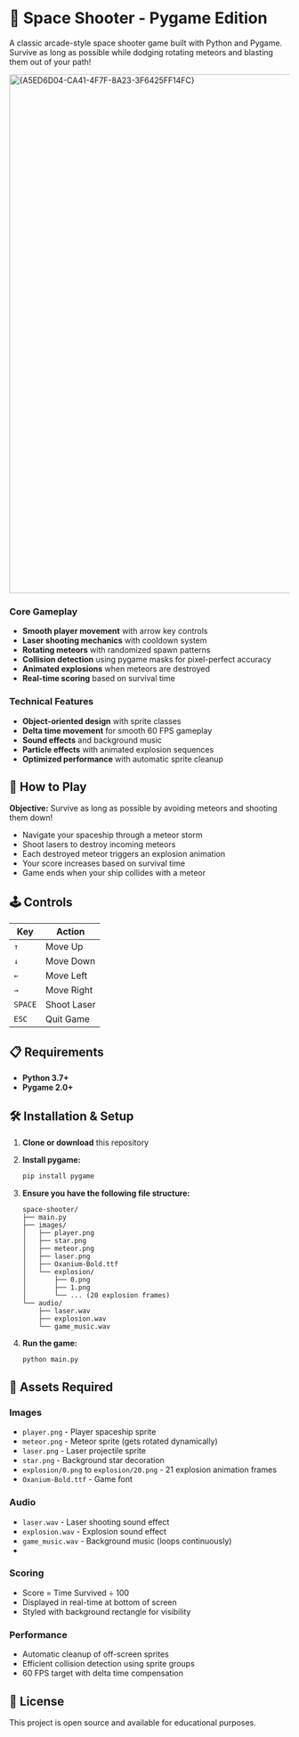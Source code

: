 # 🚀 Space Shooter - Pygame Edition

A classic arcade-style space shooter game built with Python and Pygame. Survive as long as possible while dodging rotating meteors and blasting them out of your path! 


<img width="1594" height="931" alt="{A5ED6D04-CA41-4F7F-8A23-3F6425FF14FC}" src="https://github.com/user-attachments/assets/99e840b0-9aa2-44a4-a073-c79d3af33db0" />



### Core Gameplay
- **Smooth player movement** with arrow key controls
- **Laser shooting mechanics** with cooldown system
- **Rotating meteors** with randomized spawn patterns
- **Collision detection** using pygame masks for pixel-perfect accuracy
- **Animated explosions** when meteors are destroyed
- **Real-time scoring** based on survival time

### Technical Features
- **Object-oriented design** with sprite classes
- **Delta time movement** for smooth 60 FPS gameplay
- **Sound effects** and background music
- **Particle effects** with animated explosion sequences
- **Optimized performance** with automatic sprite cleanup

## 🎯 How to Play

**Objective:** Survive as long as possible by avoiding meteors and shooting them down!

- Navigate your spaceship through a meteor storm
- Shoot lasers to destroy incoming meteors
- Each destroyed meteor triggers an explosion animation
- Your score increases based on survival time
- Game ends when your ship collides with a meteor

## 🕹️ Controls

| Key | Action |
|-----|---------|
| `↑` | Move Up |
| `↓` | Move Down |
| `←` | Move Left |
| `→` | Move Right |
| `SPACE` | Shoot Laser |
| `ESC` | Quit Game |

## 📋 Requirements

- **Python 3.7+**
- **Pygame 2.0+**

## 🛠️ Installation & Setup

1. **Clone or download** this repository
2. **Install pygame:**
   ```bash
   pip install pygame
   ```
3. **Ensure you have the following file structure:**
   ```
   space-shooter/
   ├── main.py
   ├── images/
   │   ├── player.png
   │   ├── star.png
   │   ├── meteor.png
   │   ├── laser.png
   │   ├── Oxanium-Bold.ttf
   │   └── explosion/
   │       ├── 0.png
   │       ├── 1.png
   │       └── ... (20 explosion frames)
   └── audio/
       ├── laser.wav
       ├── explosion.wav
       └── game_music.wav
   ```

4. **Run the game:**
   ```bash
   python main.py
   ```

## 🎨 Assets Required

### Images
- `player.png` - Player spaceship sprite
- `meteor.png` - Meteor sprite (gets rotated dynamically)
- `laser.png` - Laser projectile sprite
- `star.png` - Background star decoration
- `explosion/0.png` to `explosion/20.png` - 21 explosion animation frames
- `Oxanium-Bold.ttf` - Game font

### Audio
- `laser.wav` - Laser shooting sound effect
- `explosion.wav` - Explosion sound effect
- `game_music.wav` - Background music (loops continuously)
- 
### Scoring
- Score = Time Survived ÷ 100
- Displayed in real-time at bottom of screen
- Styled with background rectangle for visibility

### Performance
- Automatic cleanup of off-screen sprites
- Efficient collision detection using sprite groups
- 60 FPS target with delta time compensation

## 📝 License

This project is open source and available for educational purposes.
